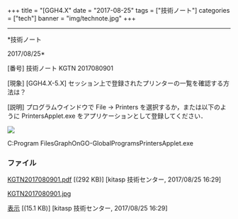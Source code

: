 ﻿+++
title = "[GGH4.X"
date = "2017-08-25"
tags = ["技術ノート"]
categories = ["tech"]
banner = "img/technote.jpg"
+++

-----------------------------------------------------------------------------------------------------------------------------

*技術ノート

2017/08/25*


[番号]
技術ノート KGTN 2017080901

[現象]
[GGH4.X-5.X]
セッション上で登録されたプリンターの一覧を確認する方法は？

[説明]
プログラムウインドウで File → Printers を選択するか，または以下のように
PrintersApplet.exe をアプリケーションとして登録してください．

![](http://techreport.kitasp.net/attachments/download/3773/KGTN2017080901.jpg)

C:Program FilesGraphOnGO-GlobalProgramsPrintersApplet.exe


### ファイル

 
 


[KGTN2017080901.pdf](http://techreport.kitasp.net/attachments/download/3772/KGTN2017080901.pdf)
 [(292 KB)] [kitasp 技術センター, 2017/08/25
16:29]

[KGTN2017080901.jpg](http://techreport.kitasp.net/attachments/download/3773/KGTN2017080901.jpg)

[表示](http://techreport.kitasp.net/attachments/3773/KGTN2017080901.jpg "表示")
 [(15.1 KB)] [kitasp 技術センター, 2017/08/25
16:29]


 


 

